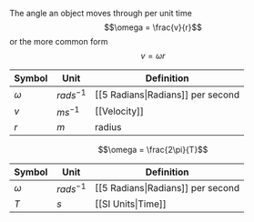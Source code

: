 The angle an object moves through per unit time
$$\omega = \frac{v}{r}$$
or the more common form
$$v = \omega r$$

| Symbol | Unit | Definition |
| ---- | ---- | ---- |
| $\omega$ | $rads^{-1}$ | [[5 Radians\|Radians]] per second |
| $v$ | $ms^{-1}$ | [[Velocity]] |
| $r$ | $m$ | radius |
$$\omega = \frac{2\pi}{T}$$

| Symbol | Unit | Definition |
| ---- | ---- | ---- |
| $\omega$ | $rads^{-1}$ | [[5 Radians\|Radians]] per second |
| $T$ | $s$ | [[SI Units\|Time]] |
